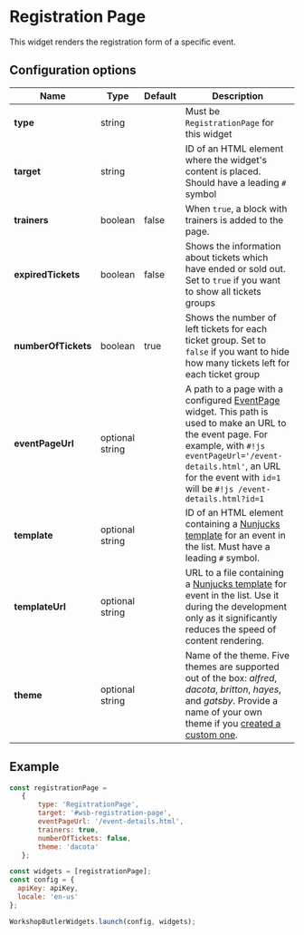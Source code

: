 # Registration Page

This widget renders the registration form of a specific event.

## Configuration options

| Name | Type | Default | Description |
|------|------|---------|-------------|
| **type** | string | | Must be `RegistrationPage` for this widget |
| **target** | string | | ID of an HTML element where the widget's content is placed. Should have a leading `#` symbol |
| **trainers** | boolean | false | When `true`, a block with trainers is added to the page. |
| **expiredTickets** | boolean | false | Shows the information about tickets which have ended or sold out. Set to `true` if you want to show all tickets groups |
| **numberOfTickets** | boolean | true | Shows the number of left tickets for each ticket group. Set to `false` if you want to hide how many tickets left for each ticket group |
| **eventPageUrl** | optional string | | A path to a page with a configured [EventPage](event-page.md) widget. This path is used to make an URL to the event page. For example, with `#!js eventPageUrl='/event-details.html'`, an URL for the event with `id=1` will be `#!js /event-details.html?id=1`
| **template** | optional string || ID of an HTML element containing a [Nunjucks template](https://mozilla.github.io/nunjucks/) for an event in the list. Must have a leading `#` symbol. |
| **templateUrl** | optional string || URL to a file containing a [Nunjucks template](https://mozilla.github.io/nunjucks/) for event in the list. Use it during the development only as it significantly reduces the speed of content rendering. |
| **theme** | optional string || Name of the theme. Five themes are supported out of the box: *alfred*, *dacota*, *britton*, *hayes*, and *gatsby*. Provide a name of your own theme if you [created a custom one](../../widgets/custom/theme.md). |

## Example

```javascript
const registrationPage = 
   {
       type: 'RegistrationPage',
       target: '#wsb-registration-page',
       eventPageUrl: '/event-details.html',
       trainers: true,
       numberOfTickets: false,
       theme: 'dacota'
   };

const widgets = [registrationPage];
const config = {
  apiKey: apiKey,
  locale: 'en-us'
};

WorkshopButlerWidgets.launch(config, widgets);

```
